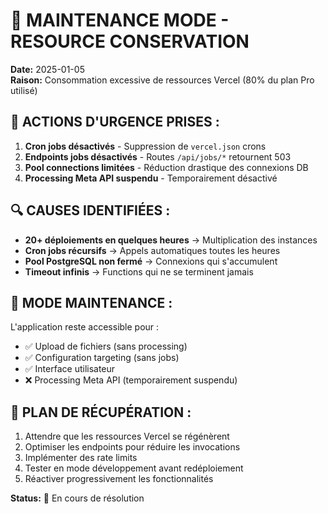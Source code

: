 # 🚨 MAINTENANCE MODE - RESOURCE CONSERVATION

**Date:** 2025-01-05  
**Raison:** Consommation excessive de ressources Vercel (80% du plan Pro utilisé)

## 🛑 ACTIONS D'URGENCE PRISES :

1. **Cron jobs désactivés** - Suppression de `vercel.json` crons
2. **Endpoints jobs désactivés** - Routes `/api/jobs/*` retournent 503
3. **Pool connections limitées** - Réduction drastique des connexions DB
4. **Processing Meta API suspendu** - Temporairement désactivé

## 🔍 CAUSES IDENTIFIÉES :

- **20+ déploiements en quelques heures** → Multiplication des instances
- **Cron jobs récursifs** → Appels automatiques toutes les heures
- **Pool PostgreSQL non fermé** → Connexions qui s'accumulent 
- **Timeout infinis** → Functions qui ne se terminent jamais

## 🏥 MODE MAINTENANCE :

L'application reste accessible pour :
- ✅ Upload de fichiers (sans processing)
- ✅ Configuration targeting (sans jobs)  
- ✅ Interface utilisateur
- ❌ Processing Meta API (temporairement suspendu)

## 🚀 PLAN DE RÉCUPÉRATION :

1. Attendre que les ressources Vercel se régénèrent
2. Optimiser les endpoints pour réduire les invocations
3. Implémenter des rate limits
4. Tester en mode développement avant redéploiement
5. Réactiver progressivement les fonctionnalités

**Status:** 🔧 En cours de résolution